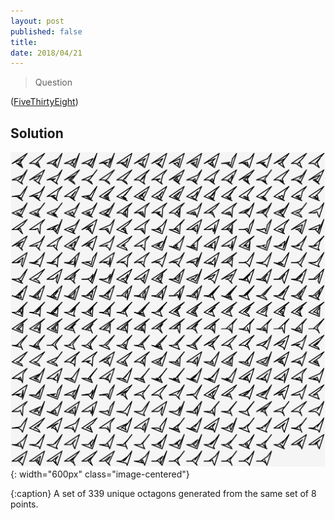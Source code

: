 ```yaml
---
layout: post
published: false
title: 
date: 2018/04/21
---
```


>Question

<!--more-->

([FiveThirtyEight](URL))

## Solution

![](/img/2020-06-26-octagons.png){: width="600px" class="image-centered"}

{:caption}
A set of $339$ unique octagons generated from the same set of $8$ points.

<br>
